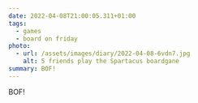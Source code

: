 ```yaml
---
date: 2022-04-08T21:00:05.311+01:00
tags:
  - games
  - board on friday
photo:
  - url: /assets/images/diary/2022-04-08-6vdn7.jpg
    alt: 5 friends play the Spartacus boardgane
summary: BOF!
---
```

BOF!
